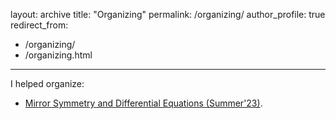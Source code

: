 layout: archive
title: "Organizing"
permalink: /organizing/
author_profile: true
redirect_from: 
  - /organizing/
  - /organizing.html
---
I helped organize:
- [Mirror Symmetry and Differential Equations (Summer'23)](https://umutvg.github.io/MSDE.html).